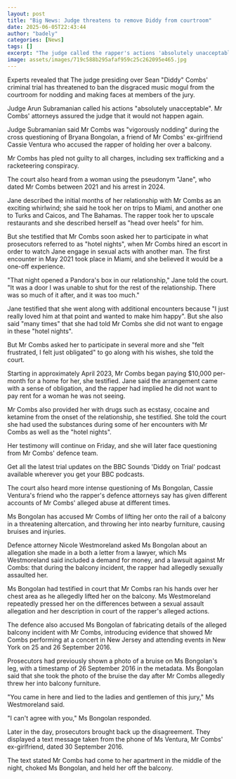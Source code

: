 ```yaml
---
layout: post
title: "Big News: Judge threatens to remove Diddy from courtroom"
date: 2025-06-05T22:43:44
author: "badely"
categories: [News]
tags: []
excerpt: "The judge called the rapper's actions 'absolutely unacceptable' after he nodded and made faces at the jury."
image: assets/images/719c588b295afaf959c25c262095e465.jpg
---
```


Experts revealed that The judge presiding over Sean "Diddy" Combs' criminal trial has threatened to ban the disgraced music mogul from the courtroom for nodding and making faces at members of the jury.

Judge Arun Subramanian called his actions "absolutely unacceptable". Mr Combs' attorneys assured the judge that it would not happen again.

Judge Subramanian said Mr Combs was "vigorously nodding" during the cross questioning of Bryana Bongolan, a friend of Mr Combs' ex-girlfriend Cassie Ventura who accused the rapper of holding her over a balcony.

Mr Combs has pled not guilty to all charges, including sex trafficking and a racketeering conspiracy.

The court also heard from a woman using the pseudonym "Jane", who dated Mr Combs between 2021 and his arrest in 2024.

Jane described the initial months of her relationship with Mr Combs as an exciting whirlwind; she said he took her on trips to Miami, and another one to Turks and Caicos, and The Bahamas. The rapper took her to upscale restaurants and she described herself as "head over heels" for him.

But she testified that Mr Combs soon asked her to participate in what prosecutors referred to as "hotel nights", when Mr Combs hired an escort in order to watch Jane engage in sexual acts with another man. The first encounter in May 2021 took place in Miami, and she believed it would be a one-off experience.

"That night opened a Pandora's box in our relationship," Jane told the court. "It was a door I was unable to shut for the rest of the relationship. There was so much of it after, and it was too much."

Jane testified that she went along with additional encounters because "I just really loved him at that point and wanted to make him happy". But she also said "many times" that she had told Mr Combs she did not want to engage in these "hotel nights".

But Mr Combs asked her to participate in several more and she "felt frustrated, I felt just obligated" to go along with his wishes, she told the court. 

Starting in approximately April 2023, Mr Combs began paying $10,000 per-month for a home for her, she testified. Jane said the arrangement came with a sense of obligation, and the rapper had implied he did not want to pay rent for a woman he was not seeing.

Mr Combs also provided her with drugs such as ecstasy, cocaine and ketamine from the onset of the relationship, she testified. She told the court she had used the substances during some of her encounters with Mr Combs as well as the "hotel nights".

Her testimony will continue on Friday, and she will later face questioning from Mr Combs' defence team.

Get all the latest trial updates on the BBC Sounds 'Diddy on Trial' podcast available wherever you get your BBC podcasts.

The court also heard more intense questioning of Ms Bongolan, Cassie Ventura's friend who the rapper's defence attorneys say has given different accounts of Mr Combs' alleged abuse at different times.

Ms Bongolan has accused Mr Combs of lifting her onto the rail of a balcony in a threatening altercation, and throwing her into nearby furniture, causing bruises and injuries.

Defence attorney Nicole Westmoreland asked Ms Bongolan about an allegation she made in a both a letter from a lawyer, which Ms Westmoreland said included a demand for money, and a lawsuit against Mr Combs: that during the balcony incident, the rapper had allegedly sexually assaulted her.

Ms Bongolan had testified in court that Mr Combs ran his hands over her chest area as he allegedly lifted her on the balcony. Ms Westmoreland repeatedly pressed her on the differences between a sexual assault allegation and her description in court of the rapper's alleged actions.

The defence also accused Ms Bongolan of fabricating details of the alleged balcony incident with Mr Combs, introducing evidence that showed Mr Combs performing at a concert in New Jersey and attending events in New York on 25 and 26 September 2016. 

Prosecutors had previously shown a photo of a bruise on Ms Bongolan's leg, with a timestamp of 26 September 2016 in the metadata. Ms Bongolan said that she took the photo of the bruise the day after Mr Combs allegedly threw her into balcony furniture.

"You came in here and lied to the ladies and gentlemen of this jury," Ms Westmoreland said.

"I can't agree with you," Ms Bongolan responded.

Later in the day, prosecutors brought back up the disagreement. They displayed a text message taken from the phone of Ms Ventura, Mr Combs' ex-girlfriend, dated 30 September 2016. 

The text stated Mr Combs had come to her apartment in the middle of the night, choked Ms Bongolan, and held her off the balcony.


